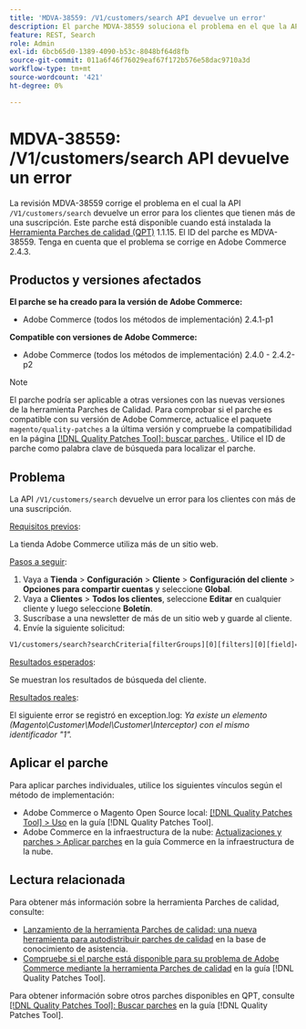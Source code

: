 ```yaml
---
title: 'MDVA-38559: /V1/customers/search API devuelve un error'
description: El parche MDVA-38559 soluciona el problema en el que la API /V1/customers/search devuelve un error para los clientes que tienen más de una suscripción. Este parche está disponible cuando está instalada la [Quality Patches Tool (QPT)](https://experienceleague.adobe.com/en/docs/commerce-operations/tools/quality-patches-tool/quality-patches-tool-to-self-serve-quality-patches) 1.1.15. El ID del parche es MDVA-38559. Tenga en cuenta que el problema se corrige en Adobe Commerce 2.4.3.
feature: REST, Search
role: Admin
exl-id: 6bcb65d0-1389-4090-b53c-8048bf64d8fb
source-git-commit: 011a6f46f76029eaf67f172b576e58dac9710a3d
workflow-type: tm+mt
source-wordcount: '421'
ht-degree: 0%

---
```


# MDVA-38559: /V1/customers/search API devuelve un error

La revisión MDVA-38559 corrige el problema en el cual la API `/V1/customers/search` devuelve un error para los clientes que tienen más de una suscripción. Este parche está disponible cuando está instalada la [Herramienta Parches de calidad (QPT)](https://experienceleague.adobe.com/en/docs/commerce-operations/tools/quality-patches-tool/quality-patches-tool-to-self-serve-quality-patches) 1.1.15. El ID del parche es MDVA-38559. Tenga en cuenta que el problema se corrige en Adobe Commerce 2.4.3.

## Productos y versiones afectados

**El parche se ha creado para la versión de Adobe Commerce:**

* Adobe Commerce (todos los métodos de implementación) 2.4.1-p1

**Compatible con versiones de Adobe Commerce:**

* Adobe Commerce (todos los métodos de implementación) 2.4.0 - 2.4.2-p2

>[!NOTE]
>
>El parche podría ser aplicable a otras versiones con las nuevas versiones de la herramienta Parches de Calidad. Para comprobar si el parche es compatible con su versión de Adobe Commerce, actualice el paquete `magento/quality-patches` a la última versión y compruebe la compatibilidad en la página [[!DNL Quality Patches Tool]: buscar parches ](https://experienceleague.adobe.com/en/docs/commerce-operations/tools/quality-patches-tool/quality-patches-tool-to-self-serve-quality-patches). Utilice el ID de parche como palabra clave de búsqueda para localizar el parche.

## Problema

La API `/V1/customers/search` devuelve un error para los clientes con más de una suscripción.

<u>Requisitos previos</u>:

La tienda Adobe Commerce utiliza más de un sitio web.

<u>Pasos a seguir</u>:

1. Vaya a **Tienda** > **Configuración** > **Cliente** > **Configuración del cliente** > **Opciones para compartir cuentas** y seleccione **Global**.
1. Vaya a **Clientes** > **Todos los clientes**, seleccione **Editar** en cualquier cliente y luego seleccione **Boletín**.
1. Suscríbase a una newsletter de más de un sitio web y guarde al cliente.
1. Envíe la siguiente solicitud:

```REST API
V1/customers/search?searchCriteria[filterGroups][0][filters][0][field]=email&searchCriteria[filterGroups][0][filters][0][value]=test@example.com&searchCriteria[filterGroups][0][filters][0][conditionType]=eq
```

<u>Resultados esperados</u>:

Se muestran los resultados de búsqueda del cliente.

<u>Resultados reales</u>:

El siguiente error se registró en exception.log: *Ya existe un elemento (Magento\Customer\Model\Customer\Interceptor) con el mismo identificador &quot;1&quot;.*

## Aplicar el parche

Para aplicar parches individuales, utilice los siguientes vínculos según el método de implementación:

* Adobe Commerce o Magento Open Source local: [[!DNL Quality Patches Tool] > Uso](/help/tools/quality-patches-tool/usage.md) en la guía [!DNL Quality Patches Tool].
* Adobe Commerce en la infraestructura de la nube: [Actualizaciones y parches > Aplicar parches](https://experienceleague.adobe.com/docs/commerce-cloud-service/user-guide/develop/upgrade/apply-patches.html) en la guía Commerce en la infraestructura de la nube.

## Lectura relacionada

Para obtener más información sobre la herramienta Parches de calidad, consulte:

* [Lanzamiento de la herramienta Parches de calidad: una nueva herramienta para autodistribuir parches de calidad](https://experienceleague.adobe.com/en/docs/commerce-operations/tools/quality-patches-tool/quality-patches-tool-to-self-serve-quality-patches) en la base de conocimiento de asistencia.
* [Compruebe si el parche está disponible para su problema de Adobe Commerce mediante la herramienta Parches de calidad](/help/tools/quality-patches-tool/patches-available-in-qpt/check-patch-for-magento-issue-with-magento-quality-patches.md) en la guía [!DNL Quality Patches Tool].

Para obtener información sobre otros parches disponibles en QPT, consulte [[!DNL Quality Patches Tool]: Buscar parches](https://experienceleague.adobe.com/tools/commerce-quality-patches/index.html) en la guía [!DNL Quality Patches Tool].
